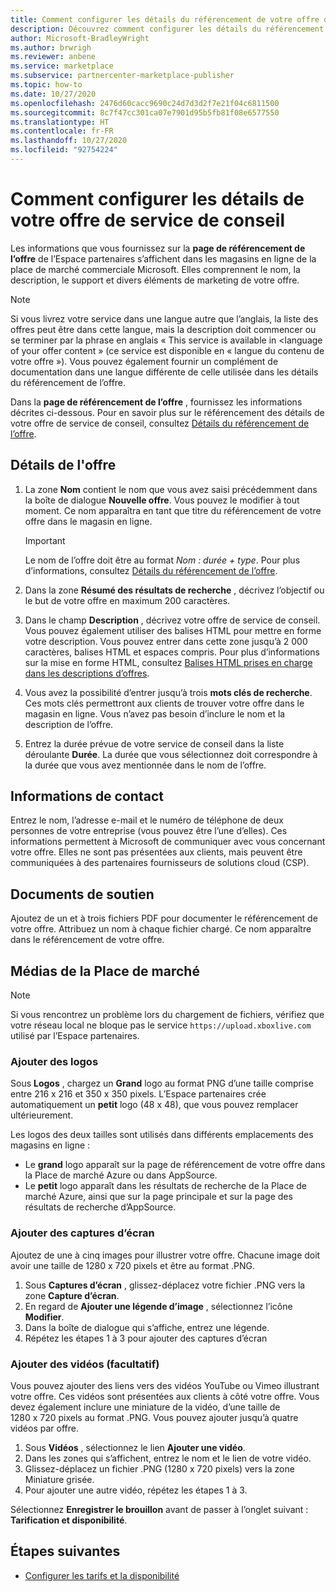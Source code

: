 ```yaml
---
title: Comment configurer les détails du référencement de votre offre de service de conseil dans l’Espace partenaires Microsoft
description: Découvrez comment configurer les détails du référencement de votre offre de service de conseil sur la Place de marché commerciale Microsoft à l’aide de l’Espace partenaires.
author: Microsoft-BradleyWright
ms.author: brwrigh
ms.reviewer: anbene
ms.service: marketplace
ms.subservice: partnercenter-marketplace-publisher
ms.topic: how-to
ms.date: 10/27/2020
ms.openlocfilehash: 2476d60cacc9690c24d7d3d2f7e21f04c6811500
ms.sourcegitcommit: 8c7f47cc301ca07e7901d95b5fb81f08e6577550
ms.translationtype: HT
ms.contentlocale: fr-FR
ms.lasthandoff: 10/27/2020
ms.locfileid: "92754224"
---
```

# <a name="how-to-configure-your-consulting-service-offer-listing-details"></a>Comment configurer les détails de votre offre de service de conseil

Les informations que vous fournissez sur la **page de référencement de l’offre** de l’Espace partenaires s’affichent dans les magasins en ligne de la place de marché commerciale Microsoft. Elles comprennent le nom, la description, le support et divers éléments de marketing de votre offre.

> [!NOTE]
> Si vous livrez votre service dans une langue autre que l’anglais, la liste des offres peut être dans cette langue, mais la description doit commencer ou se terminer par la phrase en anglais « This service is available in &lt;language of your offer content » (ce service est disponible en « langue du contenu de votre offre »). Vous pouvez également fournir un complément de documentation dans une langue différente de celle utilisée dans les détails du référencement de l’offre.

Dans la **page de référencement de l’offre** , fournissez les informations décrites ci-dessous. Pour en savoir plus sur le référencement des détails de votre offre de service de conseil, consultez [Détails du référencement de l’offre](./plan-consulting-service-offer.md#offer-listing-details).

## <a name="offer-details"></a>Détails de l'offre

1.  La zone **Nom** contient le nom que vous avez saisi précédemment dans la boîte de dialogue **Nouvelle offre**. Vous pouvez le modifier à tout moment. Ce nom apparaîtra en tant que titre du référencement de votre offre dans le magasin en ligne.

    > [!IMPORTANT]
    > Le nom de l’offre doit être au format *Nom : durée + type*. Pour plus d’informations, consultez [Détails du référencement de l’offre](./plan-consulting-service-offer.md#offer-listing-details).

2. Dans la zone **Résumé des résultats de recherche** , décrivez l’objectif ou le but de votre offre en maximum 200 caractères.
3. Dans le champ **Description** , décrivez votre offre de service de conseil. Vous pouvez également utiliser des balises HTML pour mettre en forme votre description. Vous pouvez entrer dans cette zone jusqu’à 2 000 caractères, balises HTML et espaces compris. Pour plus d’informations sur la mise en forme HTML, consultez [Balises HTML prises en charge dans les descriptions d’offres](./supported-html-tags.md).
4. Vous avez la possibilité d’entrer jusqu’à trois **mots clés de recherche**. Ces mots clés permettront aux clients de trouver votre offre dans le magasin en ligne. Vous n’avez pas besoin d’inclure le nom et la description de l’offre.
5. Entrez la durée prévue de votre service de conseil dans la liste déroulante **Durée**. La durée que vous sélectionnez doit correspondre à la durée que vous avez mentionnée dans le nom de l’offre.

## <a name="contact-information"></a>Informations de contact

Entrez le nom, l’adresse e-mail et le numéro de téléphone de deux personnes de votre entreprise (vous pouvez être l’une d’elles). Ces informations permettent à Microsoft de communiquer avec vous concernant votre offre. Elles ne sont pas présentées aux clients, mais peuvent être communiquées à des partenaires fournisseurs de solutions cloud (CSP).

## <a name="supporting-documents"></a>Documents de soutien

Ajoutez de un et à trois fichiers PDF pour documenter le référencement de votre offre. Attribuez un nom à chaque fichier chargé. Ce nom apparaître dans le référencement de votre offre.

## <a name="marketplace-media"></a>Médias de la Place de marché

> [!NOTE]
> Si vous rencontrez un problème lors du chargement de fichiers, vérifiez que votre réseau local ne bloque pas le service `https://upload.xboxlive.com` utilisé par l’Espace partenaires.

### <a name="add-logos"></a>Ajouter des logos

Sous **Logos** , chargez un **Grand** logo au format PNG d’une taille comprise entre 216 x 216 et 350 x 350 pixels. L’Espace partenaires crée automatiquement un **petit** logo (48 x 48), que vous pouvez remplacer ultérieurement.

Les logos des deux tailles sont utilisés dans différents emplacements des magasins en ligne :

* Le **grand** logo apparaît sur la page de référencement de votre offre dans la Place de marché Azure ou dans AppSource.
* Le **petit** logo apparaît dans les résultats de recherche de la Place de marché Azure, ainsi que sur la page principale et sur la page des résultats de recherche d’AppSource.

### <a name="add-screenshots"></a>Ajouter des captures d’écran

Ajoutez de une à cinq images pour illustrer votre offre. Chacune image doit avoir une taille de 1280 x 720 pixels et être au format .PNG.

1. Sous **Captures d’écran** , glissez-déplacez votre fichier .PNG vers la zone **Capture d’écran**.
2.  En regard de **Ajouter une légende d’image** , sélectionnez l’icône **Modifier**.
3.  Dans la boîte de dialogue qui s’affiche, entrez une légende.
4.  Répétez les étapes 1 à 3 pour ajouter des captures d’écran

### <a name="add-videos-optional"></a>Ajouter des vidéos (facultatif)

Vous pouvez ajouter des liens vers des vidéos YouTube ou Vimeo illustrant votre offre. Ces vidéos sont présentées aux clients à côté votre offre. Vous devez également inclure une miniature de la vidéo, d’une taille de 1280 x 720 pixels au format .PNG. Vous pouvez ajouter jusqu’à quatre vidéos par offre.

1.  Sous **Vidéos** , sélectionnez le lien **Ajouter une vidéo**.
2.  Dans les zones qui s’affichent, entrez le nom et le lien de votre vidéo.
3.  Glissez-déplacez un fichier .PNG (1280 x 720 pixels) vers la zone Miniature grisée.
4.  Pour ajouter une autre vidéo, répétez les étapes 1 à 3.

Sélectionnez **Enregistrer le brouillon** avant de passer à l’onglet suivant : **Tarification et disponibilité**.

## <a name="next-steps"></a>Étapes suivantes

* [Configurer les tarifs et la disponibilité](create-consulting-service-pricing-availability.md)
